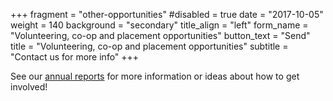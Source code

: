 +++
fragment = "other-opportunities"
#disabled = true
date = "2017-10-05"
weight = 140
background = "secondary"
title_align = "left"
form_name = "Volunteering, co-op and placement opportunities"
button_text = "Send"
title = "Volunteering, co-op and placement opportunities"
subtitle = "Contact us for more info"
+++

See our [annual reports](#annual-reports) for more information or ideas about how to get involved!




